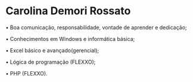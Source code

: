 <html lang="pt-br">
<head>
    <meta charset="UTF-8">
    <meta name="viewport" content="width=device-width, initial-scale=1.0">
    <title>Perfil GitHub - Carolina Demori Rossato</title>
</head>
<body>
    <div class="container">
        <h1>Carolina Demori Rossato</h1>
        <p>• Boa comunicação, responsabilidade, vontade de aprender e dedicação;</p>
        <p>• Conhecimentos em Windows e informática básica;</p>
        <p>• Excel básico e avançado(gerencial);</p>
        <p>• Lógica de programação (FLEXXO);</p>
        <p>• PHP (FLEXXO).</p>
    </div>
</body>
</html>

